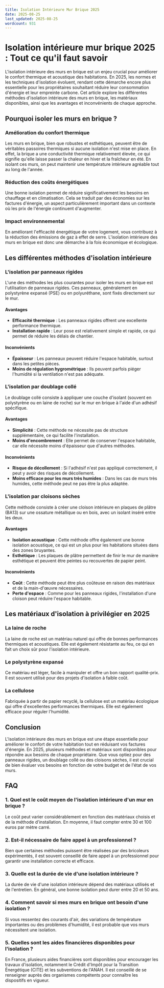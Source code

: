 ```yaml
---
title: Isolation Intérieure Mur Brique 2025
date: 2025-08-25
last_updated: 2025-08-25
wordcount: 931
---
```


# Isolation intérieure mur brique 2025 : Tout ce qu'il faut savoir

L'isolation intérieure des murs en brique est un enjeu crucial pour améliorer le confort thermique et acoustique des habitations. En 2025, les normes et les techniques d'isolation évoluent, rendant cette démarche encore plus essentielle pour les propriétaires souhaitant réduire leur consommation d'énergie et leur empreinte carbone. Cet article explore les différentes méthodes d'isolation intérieure des murs en brique, les matériaux disponibles, ainsi que les avantages et inconvénients de chaque approche.

## Pourquoi isoler les murs en brique ?

### Amélioration du confort thermique

Les murs en brique, bien que robustes et esthétiques, peuvent être de véritables passoires thermiques si aucune isolation n'est mise en place. En effet, la brique a une conductivité thermique relativement élevée, ce qui signifie qu'elle laisse passer la chaleur en hiver et la fraîcheur en été. En isolant ces murs, on peut maintenir une température intérieure agréable tout au long de l'année.

### Réduction des coûts énergétiques

Une bonne isolation permet de réduire significativement les besoins en chauffage et en climatisation. Cela se traduit par des économies sur les factures d'énergie, un aspect particulièrement important dans un contexte où les prix de l'énergie continuent d'augmenter.

### Impact environnemental

En améliorant l'efficacité énergétique de votre logement, vous contribuez à la réduction des émissions de gaz à effet de serre. L'isolation intérieure des murs en brique est donc une démarche à la fois économique et écologique.

## Les différentes méthodes d'isolation intérieure

### L'isolation par panneaux rigides

L'une des méthodes les plus courantes pour isoler les murs en brique est l'utilisation de panneaux rigides. Ces panneaux, généralement en polystyrène expansé (PSE) ou en polyuréthane, sont fixés directement sur le mur.

#### Avantages

- **Efficacité thermique** : Les panneaux rigides offrent une excellente performance thermique.
- **Installation rapide** : Leur pose est relativement simple et rapide, ce qui permet de réduire les délais de chantier.

#### Inconvénients

- **Épaisseur** : Les panneaux peuvent réduire l'espace habitable, surtout dans les petites pièces.
- **Moins de régulation hygrométrique** : Ils peuvent parfois piéger l'humidité si la ventilation n'est pas adéquate.

### L'isolation par doublage collé

Le doublage collé consiste à appliquer une couche d'isolant (souvent en polystyrène ou en laine de roche) sur le mur en brique à l'aide d'un adhésif spécifique.

#### Avantages

- **Simplicité** : Cette méthode ne nécessite pas de structure supplémentaire, ce qui facilite l'installation.
- **Moins d'encombrement** : Elle permet de conserver l'espace habitable, car elle nécessite moins d'épaisseur que d'autres méthodes.

#### Inconvénients

- **Risque de décollement** : Si l'adhésif n'est pas appliqué correctement, il peut y avoir des risques de décollement.
- **Moins efficace pour les murs très humides** : Dans les cas de murs très humides, cette méthode peut ne pas être la plus adaptée.

### L'isolation par cloisons sèches

Cette méthode consiste à créer une cloison intérieure en plaques de plâtre (BA13) sur une ossature métallique ou en bois, avec un isolant inséré entre les deux.

#### Avantages

- **Isolation acoustique** : Cette méthode offre également une bonne isolation acoustique, ce qui est un plus pour les habitations situées dans des zones bruyantes.
- **Esthétique** : Les plaques de plâtre permettent de finir le mur de manière esthétique et peuvent être peintes ou recouvertes de papier peint.

#### Inconvénients

- **Coût** : Cette méthode peut être plus coûteuse en raison des matériaux et de la main-d'œuvre nécessaires.
- **Perte d'espace** : Comme pour les panneaux rigides, l'installation d'une cloison peut réduire l'espace habitable.

## Les matériaux d'isolation à privilégier en 2025

### La laine de roche

La laine de roche est un matériau naturel qui offre de bonnes performances thermiques et acoustiques. Elle est également résistante au feu, ce qui en fait un choix sûr pour l'isolation intérieure.

### Le polystyrène expansé

Ce matériau est léger, facile à manipuler et offre un bon rapport qualité-prix. Il est souvent utilisé pour des projets d'isolation à faible coût.

### La cellulose

Fabriquée à partir de papier recyclé, la cellulose est un matériau écologique qui offre d'excellentes performances thermiques. Elle est également efficace pour réguler l'humidité.

## Conclusion

L'isolation intérieure des murs en brique est une étape essentielle pour améliorer le confort de votre habitation tout en réduisant vos factures d'énergie. En 2025, plusieurs méthodes et matériaux sont disponibles pour répondre aux besoins de chaque propriétaire. Que vous optiez pour des panneaux rigides, un doublage collé ou des cloisons sèches, il est crucial de bien évaluer vos besoins en fonction de votre budget et de l'état de vos murs.

## FAQ

### 1. Quel est le coût moyen de l'isolation intérieure d'un mur en brique ?

Le coût peut varier considérablement en fonction des matériaux choisis et de la méthode d'installation. En moyenne, il faut compter entre 30 et 100 euros par mètre carré.

### 2. Est-il nécessaire de faire appel à un professionnel ?

Bien que certaines méthodes puissent être réalisées par des bricoleurs expérimentés, il est souvent conseillé de faire appel à un professionnel pour garantir une installation correcte et efficace.

### 3. Quelle est la durée de vie d'une isolation intérieure ?

La durée de vie d'une isolation intérieure dépend des matériaux utilisés et de l'entretien. En général, une bonne isolation peut durer entre 20 et 50 ans.

### 4. Comment savoir si mes murs en brique ont besoin d'une isolation ?

Si vous ressentez des courants d'air, des variations de température importantes ou des problèmes d'humidité, il est probable que vos murs nécessitent une isolation.

### 5. Quelles sont les aides financières disponibles pour l'isolation ?

En France, plusieurs aides financières sont disponibles pour encourager les travaux d'isolation, notamment le Crédit d'Impôt pour la Transition Énergétique (CITE) et les subventions de l'ANAH. Il est conseillé de se renseigner auprès des organismes compétents pour connaître les dispositifs en vigueur.